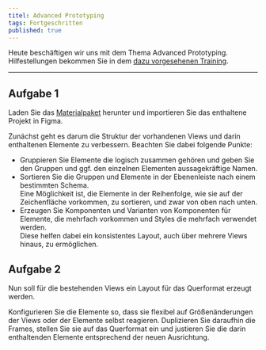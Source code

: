 ```yaml
---
titel: Advanced Prototyping
tags: Fortgeschritten
published: true
---
```


Heute beschäftigen wir uns mit dem Thema Advanced Prototyping. Hilfestellungen bekommen Sie in dem [dazu vorgesehenen Training](/mi-bachelor-screendesign/lehrveranstaltungen/045-training-advanced-prototyping/).

---

## Aufgabe 1

Laden Sie das [Materialpaket](../../download/trainings/advanced-prototyping/material-advanced-prototyping.zip) herunter und importieren Sie das enthaltene Projekt in Figma.

Zunächst geht es darum die Struktur der vorhandenen Views und darin enthaltenen Elemente zu verbessern. Beachten Sie dabei folgende Punkte:
* Gruppieren Sie Elemente die logisch zusammen gehören und geben Sie den Gruppen und ggf. den einzelnen Elementen aussagekräftige Namen.
* Sortieren Sie die Gruppen und Elemente in der Ebenenleiste nach einem bestimmten Schema. \
  Eine Möglichkeit ist, die Elemente in der Reihenfolge, wie sie auf der Zeichenfläche vorkommen, zu sortieren, und zwar von oben nach unten.  
* Erzeugen Sie Komponenten und Varianten von Komponenten für Elemente, die mehrfach vorkommen und Styles die mehrfach verwendet werden. \
  Diese helfen dabei ein konsistentes Layout, auch über mehrere Views hinaus, zu ermöglichen.

## Aufgabe 2

Nun soll für die bestehenden Views ein Layout für das Querformat erzeugt werden.

Konfigurieren Sie die Elemente so, dass sie flexibel auf Größenänderungen der Views oder der Elemente selbst reagieren.
Duplizieren Sie daraufhin die Frames, stellen Sie sie auf das Querformat ein und justieren Sie die darin enthaltenden Elemente entsprechend der neuen Ausrichtung.
